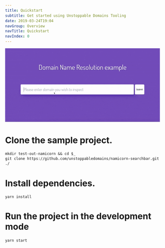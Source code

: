 ```yaml
---
title: Quickstart
subtitle: Get started using Unstoppable Domains Tooling
date: 2019-03-24T19:04
navGroup: Overview
navTitle: Quickstart
navIndex: 0
---
```


![demo](./docs/demo_hotfix.gif)

# Clone the sample project.

```shell
mkdir test-out-namicorn && cd $_
git clone https://github.com/unstoppabledomains/namicorn-searchbar.git ./
```

# Install dependencies.

```shell
yarn install
```

# Run the project in the development mode

```shell
yarn start
```
